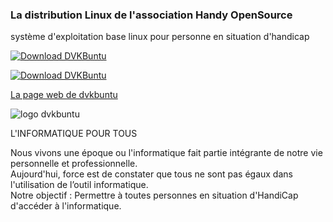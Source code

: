 ### La distribution Linux de l'association Handy OpenSource
  
système d'exploitation base linux pour personne en situation d'handicap  
   
[![Download DVKBuntu](https://img.shields.io/sourceforge/dt/dvkbuntu.svg)](https://sourceforge.net/projects/dvkbuntu/files/latest/download)
  
[![Download DVKBuntu](https://a.fsdn.com/con/app/sf-download-button)](https://sourceforge.net/projects/dvkbuntu/files/latest/download)
  
  
[La page web de dvkbuntu](https://www.dvkbuntu.org/)

![logo dvkbuntu](https://dvkbuntu.org/images/logo_clair.png)

  
L'INFORMATIQUE POUR TOUS   
   
Nous vivons une époque ou l'informatique fait partie intégrante de notre vie personnelle et professionnelle.  
Aujourd'hui, force est de constater que tous ne sont pas égaux dans l'utilisation de l’outil informatique.  
Notre objectif : Permettre à toutes personnes en situation d'HandiCap d'accéder à l'informatique.  
